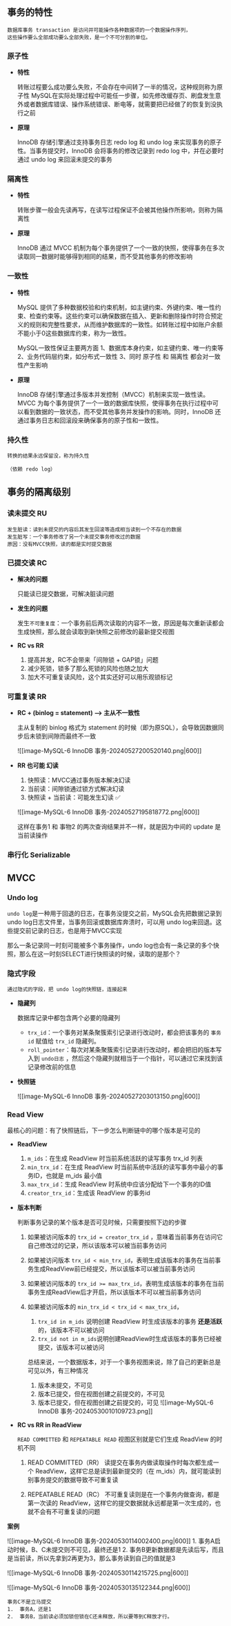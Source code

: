 ## 事务的特性

	数据库事务 transaction 是访问并可能操作各种数据项的一个数据操作序列，
	这些操作要么全部成功要么全部失败，是一个不可分割的单位。

### 原子性

-  **特性**

	转账过程要么成功要么失败，不会存在中间转了一半的情况，这种规则称为原子性
	MySQL在实际处理过程中可能任一步骤，如先修改缓存页、刷盘发生意外或者数据库错误、操作系统错误、断电等，就需要把已经做了的恢复到没执行之前

- **原理**

	InnoDB 存储引擎通过支持事务日志 redo log 和 undo log 来实现事务的原子性。当事务提交时，InnoDB 会将事务的修改记录到 redo log 中，并在必要时通过 undo log 来回滚未提交的事务


### 隔离性

-  **特性**

	转账步骤一般会先读再写，在读写过程保证不会被其他操作所影响，则称为隔离性

-  **原理**

	InnoDB 通过 MVCC 机制为每个事务提供了一个一致的快照，使得事务在多次读取同一数据时能够得到相同的结果，而不受其他事务的修改影响

### 一致性

-  **特性**

	MySQL 提供了多种数据校验和约束机制，如主键约束、外键约束、唯一性约束、检查约束等。这些约束可以确保数据在插入、更新和删除操作时符合预定义的规则和完整性要求，从而维护数据库的一致性。如转账过程中如账户余额不能小于0这些数据库约束，称为一致性。
	
	MySQL一致性保证主要两方面
	1、数据库本身约束，如主键约束、唯一约束等
	2、业务代码层约束，如分布式一致性
	3、同时 原子性 和 隔离性 都会对一致性产生影响
	

-  **原理**

	InnoDB 存储引擎通过多版本并发控制（MVCC）机制来实现一致性读。
	MVCC 为每个事务提供了一个一致的数据库快照，使得事务在执行过程中可以看到数据的一致状态，而不受其他事务并发操作的影响。同时，InnoDB 还通过事务日志和回滚段来确保事务的原子性和一致性。

### 持久性

	转换的结果永远保留没，称为持久性
	
	（依赖 redo log）


## 事务的隔离级别

### 读未提交 RU

	发生脏读：读到未提交的内容后其发生回滚等造成相当读到一个不存在的数据
	发生脏写：一个事务修改了另一个未提交事务修改过的数据
	原因：没有MVCC快照，读的都是实时提交数据

### 已提交读 RC

-  **解决的问题**

	只能读已提交数据，可解决脏读问题

- **发生的问题**

	发生`不可重复度`：一个事务前后两次读取的内容不一致，原因是每次重新读都会生成快照，那么就会读取到新快照之前修改的最新提交视图

- **RC vs RR**

	1.  提高并发，RC不会带来「间隙锁 + GAP锁」问题
	2.  减少死锁，锁多了那么死锁的风险也随之加大
	3.  加大不可重复读风险，这个其实还好可以用乐观锁标记

### 可重复读 RR

-  **RC + (binlog = statement)  --> 主从不一致性**

	主从复制的 binlog 格式为 statement 的时候（即为原SQL），会导致因数据同步后未锁到间隙而最终不一致
	
	![[image-MySQL-6 InnoDB 事务-20240527200520140.png|600]]
	


- **RR 也可能 幻读**

	1.  快照读：MVCC通过事务版本解决幻读
	2.  当前读：间隙锁通过锁方式解决幻读
	3.  快照读 + 当前读：可能发生幻读 ✅
	
	![[image-MySQL-6 InnoDB 事务-20240527195818772.png|600]]
	
	这样在事务1 和 事物2 的两次查询结果并不一样，就是因为中间的 update 是当前读操作


### 串行化 Serializable


## MVCC

### Undo log

`undo log`是一种用于回退的日志，在事务没提交之前，MySQL会先把数据记录到undo log日志文件里，当事务回滚或数据库奔溃时，可以用 undo log来回退。这些提交前记录的日志，也是用于MVCC实现

那么一条记录同一时刻可能被多个事务操作，undo log也会有一条记录的多个快照，那么在这一时刻SELECT进行快照读的时候，读取的是那个？

### 隐式字段

	通过隐式的字段，把 undo log的快照链，连接起来

-  **隐藏列**

	数据库记录中都包含两个必要的隐藏列
	
	- `trx_id`：一个事务对某条聚簇索引记录进行改动时，都会把该事务的 `事务id` 赋值给 `trx_id` 隐藏列。
	- `roll_pointer`：每次对某条聚簇索引记录进行改动时，都会把旧的版本写入到 `undo日志` ，然后这个隐藏列就相当于一个指针，可以通过它来找到该记录修改前的信息

-  **快照链**

	![[image-MySQL-6 InnoDB 事务-20240527203013150.png|600]]


### Read View

最核心的问题：有了快照链后，下一步怎么判断链中的哪个版本是可见的

-  **ReadView**
  
	1. `m_ids`：在生成 ReadView 时当前系统活跃的读写事务 trx_id 列表
	2. `min_trx_id`：在生成 ReadView 时当前系统中活跃的读写事务中最小的事务ID，也就是 m_ids 最小值
	3. `max_trx_id`：生成 ReadView 时系统中应该分配给下一个事务的ID值
	4. `creator_trx_id`：生成该 ReadView 的事务id

-  **版本判断**

	判断事务记录的某个版本是否可见时候，只需要按照下边的步骤
	
	1.  如果被访问版本的 `trx_id = creator_trx_id` ，意味着当前事务在访问它自己修改过的记录，所以该版本可以被当前事务访问
	   
	2.  如果被访问版本 `trx_id < min_trx_id`，表明生成该版本的事务在当前事务生成ReadView前已经提交，所以该版本可以被当前事务访问
	   
	3.  如果被访问版本的 `trx_id >= max_trx_id`，表明生成该版本的事务在当前事务生成ReadView后才开启，所以该版本不可以被当前事务访问
	   
	4.  如果被访问版本的  `min_trx_id < trx_id < max_trx_id`，
		1. `trx_id in m_ids` 说明创建 ReadView 时生成该版本的事务 **还是活跃**的，该版本不可以被访问
		2. `trx_id not in m_ids`说明创建ReadView时生成该版本的事务已经被提交，该版本可以被访问
		   
	
		总结来说，一个数据版本，对于一个事务视图来说，除了自己的更新总是可见以外，有三种情况
		1.  版本未提交，不可见
		2.  版本已提交，但在视图创建之前提交的，不可见
		3.  版本已提交，但在视图创建之前提交的，可见
	![[image-MySQL-6 InnoDB 事务-20240530010109723.png]]


- **RC vs RR in ReadView**

	`READ COMMITTED` 和 `REPEATABLE READ` 视图区别就是它们生成 ReadView 的时机不同
	
	1. READ COMMITTED（RR） 读提交在事务内做读取操作时每次都生成一个 ReadView，这样它总是读到最新提交的（在 m_ids）内，就可能读到别事务提交的数据导致不可重复读
	   
	2. REPEATABLE READ（RC） 不可重复读则是在一个事务内做查询，都是第一次读的 ReadView，这样它的提交数据就永远都是第一次生成的，也就不会有不可重复读的问题


**案例**

![[image-MySQL-6 InnoDB 事务-20240530114002400.png|600]]
	1.  事务A启动时候，B、C未提交则不可见，最终还是1
	2.  事务B更新数据都是先读后写，而且是当前读，所以先拿到2再更为3，那么事务读到自己的值就是3


![[image-MySQL-6 InnoDB 事务-20240530114215725.png|600]]


![[image-MySQL-6 InnoDB 事务-20240530135122344.png|600]]

	事务C不是立马提交
	1.  事务A，还是1
	2.  事务B，当前读必须加锁但锁在C还未释放，所以要等到C释放才行。
